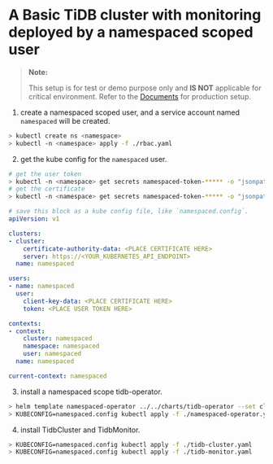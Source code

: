 # A Basic TiDB cluster with monitoring deployed by a namespaced scoped user

> **Note:**
>
> This setup is for test or demo purpose only and **IS NOT** applicable for critical environment. Refer to the [Documents](https://docs.pingcap.com/tidb-in-kubernetes/stable/prerequisites/) for production setup.

1. create a namespaced scoped user, and a service account named `namespaced` will be created.

```bash
> kubectl create ns <namespace>
> kubectl -n <namespace> apply -f ./rbac.yaml
```

2. get the kube config for the `namespaced` user.

```bash
# get the user token
> kubectl -n <namespace> get secrets namespaced-token-***** -o "jsonpath={.data.token}" | base64 -d
# get the certificate
> kubectl -n <namespace> get secrets namespaced-token-***** -o "jsonpath={.data['ca\.crt']}"
```

```yaml
# save this block as a kube config file, like `namespaced.config`.
apiVersion: v1

clusters:
- cluster:
    certificate-authority-data: <PLACE CERTIFICATE HERE>
    server: https://<YOUR_KUBERNETES_API_ENDPOINT>
  name: namespaced

users:
- name: namespaced
  user:
    client-key-data: <PLACE CERTIFICATE HERE>
    token: <PLACE USER TOKEN HERE>

contexts:
- context:
    cluster: namespaced
    namespace: namespaced
    user: namespaced
  name: namespaced

current-context: namespaced
```

3. install a namespaced scope tidb-operator.

```bash
> helm template namespaced-operator ../../charts/tidb-operator --set clusterScoped=false --set scheduler.create=false > namespaced-operator.yaml
> KUBECONFIG=namespaced.config kubectl apply -f ./namespaced-operator.yaml
```

4. install TidbCluster and TidbMonitor.

```bash
> KUBECONFIG=namespaced.config kubectl apply -f ./tidb-cluster.yaml
> KUBECONFIG=namespaced.config kubectl apply -f ./tidb-monitor.yaml
```
